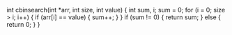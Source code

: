 int cbinsearch(int *arr, int size, int value) {
int sum, i;
sum = 0;
  for (i = 0; size > i; i++) {
    if (arr[i] == value) {
      sum++;
    }
  }
  if (sum != 0) {
    return sum;
  }
  else {
    return 0;
  }
}
